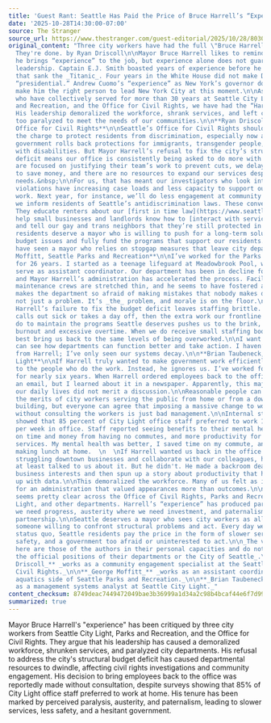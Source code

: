 ```yaml
---
title: 'Guest Rant: Seattle Has Paid the Price of Bruce Harrell’s “Experience”'
date: '2025-10-28T14:30:00-07:00'
source: The Stranger
source_url: https://www.thestranger.com/guest-editorial/2025/10/28/80301472/guest-rant-seattle-has-paid-the-price-of-bruce-harrells-experience
original_content: "Three city workers have had the full \"Bruce Harrell experience.\"
  They're done. by Ryan Driscoll\n\nMayor Bruce Harrell likes to remind Seattle that
  he brings “experience” to the job, but experience alone does not guarantee effective
  leadership. Captain E.J. Smith boasted years of experience before he hit the iceberg
  that sank the _Titanic_. Four years in the White House did not make Donald Trump
  “presidential.” Andrew Cuomo’s “experience” as New York’s governor doesn’t automatically
  make him the right person to lead New York City at this moment.\n\nAs city workers
  who have collectively served for more than 30 years at Seattle City Light, Parks
  and Recreation, and the Office for Civil Rights, we have had the “Harrell experience.”
  His leadership demoralized the workforce, shrank services, and left city departments
  too paralyzed to meet the needs of our communities.\n\n**Ryan Driscoll, Seattle
  Office for Civil Rights**\n\nSeattle’s Office for Civil Rights should be leading
  the charge to protect residents from discrimination, especially now as the federal
  government rolls back protections for immigrants, transgender people, and people
  with disabilities. But Mayor Harrell’s refusal to fix the city’s structural budget
  deficit means our office is consistently being asked to do more with less. Managers
  are focused on justifying their team’s work to prevent cuts, we delay hiring positions
  to save money, and there are no resources to expand our services despite increasing
  needs.&nbsp;\n\nFor us, that has meant our investigators who look into civil rights
  violations have increasing case loads and less capacity to support our proactive
  work. Next year, for instance, we’ll do less engagement at community events where
  we inform residents of Seattle’s antidiscrimination laws. These conversations matter.
  They educate renters about our [first in time law](https://www.seattle.gov/rentinginseattle/renters/are-you-ready-to-rent/first-in-time),
  help small businesses and landlords know how to [interact with service animals](https://www.seattle.gov/documents/departments/civilrights/enforcement/23_0915_socr_serviceanimals_pamphlet_final.pdf),
  and tell our gay and trans neighbors that they’re still protected in Seattle.&nbsp;\n\nSeattle’s
  residents deserve a mayor who is willing to push for a long-term solution to our
  budget issues and fully fund the programs that support our residents. Instead, we
  have seen a mayor who relies on stopgap measures that leave city departments under-resourced.&nbsp;\n\n**George
  Moffitt, Seattle Parks and Recreation**\n\nI’ve worked for the Parks Department
  for 26 years. I started as a teenage lifeguard at Meadowbrook Pool, where I now
  serve as assistant coordinator. Our department has been in decline for over 15 years,
  and Mayor Harrell’s administration has accelerated the process. Facilities are aging,
  maintenance crews are stretched thin, and he seems to have fostered a culture that
  makes the department so afraid of making mistakes that nobody makes decisions. It’s
  not just a problem. It’s _the_ problem, and morale is on the floor.\n\nAs Ryan mentioned,
  Harrell’s failure to fix the budget deficit leaves staffing brittle. If someone
  calls out sick or takes a day off, then the extra work our frontline staff must
  do to maintain the programs Seattle deserves pushes us to the brink, leading to
  burnout and excessive overtime. When we do receive small staffing boosts, they at
  best bring us back to the same levels of being overworked.\n\nI want a leader who
  can see how departments can function better and take action. I haven’t seen that
  from Harrell; I’ve only seen our systems decay.\n\n**Brian Taubeneck, Seattle City
  Light**\n\nIf Harrell truly wanted to make government work efficiently, he’d listen
  to the people who do the work. Instead, he ignores us. I’ve worked for City Light
  for nearly six years. When Harrell ordered employees back to the office, we’d gotten
  an email, but I learned about it in a newspaper. Apparently, this major change to
  our daily lives did not merit a discussion.\n\nReasonable people can disagree on
  the merits of city workers serving the public from home or from a downtown office
  building, but everyone can agree that imposing a massive change to working conditions
  without consulting the workers is just bad management.\n\nInternal staff surveys
  showed that 85 percent of City Light office staff preferred to work 1 day or less
  per week in office. Staff reported seeing benefits to their mental health, savings
  on time and money from having no commutes, and more productivity for providing city
  services. My mental health was better, I saved time on my commute, and I saved money
  making lunch at home.  \n  \nIf Harrell wanted us back in the office to support
  struggling downtown businesses and collaborate with our colleagues, he should have
  at least talked to us about it. But he didn't. He made a backroom deal with downtown
  business interests and then spun up a story about productivity that he didn’t back
  up with data.\n\nThis demoralized the workforce. Many of us felt as if we were working
  for an administration that valued appearances more than outcomes.\n\nThe pattern
  seems pretty clear across the Office of Civil Rights, Parks and Recreation, City
  Light, and other departments. Harrell’s “experience” has produced paralysis where
  we need progress, austerity where we need investment, and paternalism where we need
  partnership.\n\nSeattle deserves a mayor who sees city workers as allies, not obstacles,
  someone willing to confront structural problems and act. Every day we maintain Harrell’s
  status quo, Seattle residents pay the price in the form of slower services, less
  safety, and a government too afraid or uninterested to act.\n\n_The views expressed
  here are those of the authors in their personal capacities and do not represent
  the official positions of their departments or the City of Seattle_.\n\n**_Ryan
  Driscoll_** _works as a community engagement specialist at the Seattle Office for
  Civil Rights._\n\n**_George Moffitt_** _works as an assistant coordinator on the
  aquatics side of Seattle Parks and Recreation._\n\n**_Brian Taubeneck_** _works
  as a management systems analyst at Seattle City Light._"
content_checksum: 8749deac7449472049bae3b36999a1d34a2c98b4bcaf44e6f7d99ca86e1d3ea4
summarized: true
---
```


Mayor Bruce Harrell's "experience" has been critiqued by three city workers from Seattle City Light, Parks and Recreation, and the Office for Civil Rights. They argue that his leadership has caused a demoralized workforce, shrunken services, and paralyzed city departments. His refusal to address the city's structural budget deficit has caused departmental resources to dwindle, affecting civil rights investigations and community engagement. His decision to bring employees back to the office was reportedly made without consultation, despite surveys showing that 85% of City Light office staff preferred to work at home. His tenure has been marked by perceived paralysis, austerity, and paternalism, leading to slower services, less safety, and a hesitant government.